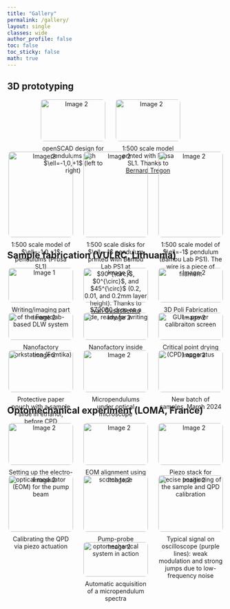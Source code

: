 ```yaml
---
title: "Gallery"
permalink: /gallery/
layout: single
classes: wide
author_profile: false
toc: false
toc_sticky: false
math: true
---
```

## 3D prototyping

<div style="display: flex; flex-wrap: wrap; gap: 1.5rem; justify-content: center;">

  <div style="width: 150px; text-align: center;">
    <a href="{{ 'assets/images/full/openscad 3 pend.png' | relative_url }}">
      <img src="{{ 'assets/images/thumb/openscad 3 pend.png' | relative_url }}" alt="Image 2" style="width: 100%; border-radius: 8px;" />
    </a>
    <div style="margin-top: 0.5rem;">openSCAD design for pendulums with $\ell=-1,0,+1$ (left to right)</div>
  </div>


  <div style="width: 150px; text-align: center;">
    <a href="{{ 'assets/images/full/prusa 45deg.jpg' | relative_url }}">
      <img src="{{ 'assets/images/thumb/prusa 45deg.jpg' | relative_url }}" alt="Image 2" style="width: 100%; border-radius: 8px;" />
    </a>
    <div style="margin-top: 0.5rem;">1:500 scale model printed with Prusa SL1. Thanks to <a href='https://www.linkedin.com/in/bernard-tregon-ab49585/' target='_blank' rel='noopener noreferrer'>Bernard Tregon</div>
  </div>


  <div style="width: 150px; text-align: center;">
    <a href="{{ 'assets/images/full/prusa 3 pend.jpg' | relative_url }}">
      <img src="{{ 'assets/images/thumb/prusa 3 pend.jpg' | relative_url }}" alt="Image 2" style="width: 100%; border-radius: 8px;" />
    </a>
    <div style="margin-top: 0.5rem;">1:500 scale model of $\ell=-1,0,+1$ pendulums (Prusa SL1)</div>
  </div>


  <div style="width: 150px; text-align: center;">
    <a href="{{ 'assets/images/full/bambu disks.jpg' | relative_url }}">
      <img src="{{ 'assets/images/thumb/bambu disks.jpg' | relative_url }}" alt="Image 2" style="width: 100%; border-radius: 8px;" />
    </a>
    <div style="margin-top: 0.5rem;">1:500 scale disks for $\ell=-1$ pendulum printed with Bambu Lab PS1 at $90^{\circ}$, $0^{\circ}$, and $45^{\circ}$ (0.2, 0.01, and 0.2mm layer height). Thanks to <a href='https://www.https://www.linkedin.com/in/beamshaping-ivan/' target='_blank' rel='noopener noreferrer'>Ivan Gusachenko</a></div>
  </div>


  <div style="width: 150px; text-align: center;">
    <a href="{{ 'assets/images/full/bambu pend.jpg' | relative_url }}">
      <img src="{{ 'assets/images/thumb/bambu pend.jpg' | relative_url }}" alt="Image 2" style="width: 100%; border-radius: 8px;" />
    </a>
    <div style="margin-top: 0.5rem;">1:500 scale model of $\ell=-1$ pendulum (Bambu Lab PS1). The wire is a piece of filament</div>
  </div>
  
</div>



## Sample fabrication (VULRC, Lithuania)

<div style="display: flex; flex-wrap: wrap; gap: 1.5rem; justify-content: center;">
  
  <div style="width: 150px; text-align: center;">
    <a href="{{ 'assets/images/full/femtolab.jpg' | relative_url }}">
      <img src="{{ 'assets/images/thumb/femtolab.jpg' | relative_url }}" alt="Image 1" style="width: 100%; border-radius: 8px;" />
    </a>
    <div style="margin-top: 0.5rem;">Writing/imaging part of the Femtolab-based DLW system</div>
  </div>


  <div style="width: 150px; text-align: center;">
    <a href="{{ 'assets/images/full/slide.jpg' | relative_url }}">
      <img src="{{ 'assets/images/thumb/slide.jpg' | relative_url }}" alt="Image 2" style="width: 100%; border-radius: 8px;" />
    </a>
    <div style="margin-top: 0.5rem;">SZ2080 drop on a slide, ready for writing</div>
  </div>


  <div style="width: 150px; text-align: center;">
    <a href="{{ 'assets/images/full/femtolab screen.jpg' | relative_url }}">
      <img src="{{ 'assets/images/thumb/femtolab screen.jpg' | relative_url }}" alt="Image 2" style="width: 100%; border-radius: 8px;" />
    </a>
    <div style="margin-top: 0.5rem;">3D Poli Fabrication GUI + power calibraiton screen</div>
  </div>


  <div style="width: 150px; text-align: center;">
    <a href="{{ 'assets/images/full/nanofactory.jpg' | relative_url }}">
      <img src="{{ 'assets/images/thumb/nanofactory.jpg' | relative_url }}" alt="Image 2" style="width: 100%; border-radius: 8px;" />
    </a>
    <div style="margin-top: 0.5rem;">Nanofactory workstation (Femtika)</div>
  </div>


  <div style="width: 150px; text-align: center;">
    <a href="{{ 'assets/images/full/nanofactory open.jpg' | relative_url }}">
      <img src="{{ 'assets/images/thumb/nanofactory open.jpg' | relative_url }}" alt="Image 2" style="width: 100%; border-radius: 8px;" />
    </a>
    <div style="margin-top: 0.5rem;">Nanofactory inside</div>
  </div>


  <div style="width: 150px; text-align: center;">
    <a href="{{ 'assets/images/full/cpd.jpg' | relative_url }}">
      <img src="{{ 'assets/images/thumb/cpd.jpg' | relative_url }}" alt="Image 2" style="width: 100%; border-radius: 8px;" />
    </a>
    <div style="margin-top: 0.5rem;">Critical point drying (CPD) apparatus</div>
  </div>


  <div style="width: 150px; text-align: center;">
    <a href="{{ 'assets/images/full/pouch.jpg' | relative_url }}">
      <img src="{{ 'assets/images/thumb/pouch.jpg' | relative_url }}" alt="Image 2" style="width: 100%; border-radius: 8px;" />
    </a>
    <div style="margin-top: 0.5rem;">Protective paper pouch with a sample slide in ethanol, before CPD</div>
  </div>
  

  <div style="width: 150px; text-align: center;">
    <a href="{{ 'assets/images/full/opt micr pend.jpg' | relative_url }}">
      <img src="{{ 'assets/images/thumb/opt micr pend.jpg' | relative_url }}" alt="Image 2" style="width: 100%; border-radius: 8px;" />
    </a>
    <div style="margin-top: 0.5rem;">Micropendulums under optical microscope</div>
  </div>


  <div style="width: 150px; text-align: center;">
    <a href="{{ 'assets/images/full/new samples.jpg' | relative_url }}">
      <img src="{{ 'assets/images/thumb/new samples.jpg' | relative_url }}" alt="Image 2" style="width: 100%; border-radius: 8px;" />
    </a>
    <div style="margin-top: 0.5rem;">New batch of samples, March 2024</div>
  </div>
</div>



## Optomechanical experiment (LOMA, France)
<div style="display: flex; flex-wrap: wrap; gap: 1.5rem; justify-content: center;">

  <div style="width: 150px; text-align: center;">
    <a href="{{ 'assets/images/full/eom-setup.jpg' | relative_url }}">
      <img src="{{ 'assets/images/thumb/eom-setup.jpg' | relative_url }}" alt="Image 2" style="width: 100%; border-radius: 8px;" />
    </a>
    <div style="margin-top: 0.5rem;">Setting up the electro-optical modulator (EOM) for the pump beam</div>
  </div>


  <div style="width: 150px; text-align: center;">
    <a href="{{ 'assets/images/full/eom-align.jpg' | relative_url }}">
      <img src="{{ 'assets/images/thumb/eom-align.jpg' | relative_url }}" alt="Image 2" style="width: 100%; border-radius: 8px;" />
    </a>
    <div style="margin-top: 0.5rem;">EOM alignment using scotch tape</div>
  </div>


  <div style="width: 150px; text-align: center;">
    <a href="{{ 'assets/images/full/piezo.jpg' | relative_url }}">
      <img src="{{ 'assets/images/thumb/piezo.jpg' | relative_url }}" alt="Image 2" style="width: 100%; border-radius: 8px;" />
    </a>
    <div style="margin-top: 0.5rem;">Piezo stack for precise positioning of the sample and QPD calibration</div>
  </div>


  <div style="width: 150px; text-align: center;">
    <a href="{{ 'assets/images/full/piezo-calib.jpg' | relative_url }}">
      <img src="{{ 'assets/images/thumb/piezo-calib.jpg' | relative_url }}" alt="Image 2" style="width: 100%; border-radius: 8px;" />
    </a>
    <div style="margin-top: 0.5rem;">Calibrating the QPD via piezo actuation</div>
  </div>


  <div style="width: 150px; text-align: center;">
    <a href="{{ 'assets/images/full/setup in action.jpg' | relative_url }}">
      <img src="{{ 'assets/images/thumb/setup in action.jpg' | relative_url }}" alt="Image 2" style="width: 100%; border-radius: 8px;" />
    </a>
    <div style="margin-top: 0.5rem;">Pump-probe optomechanical system in action</div>
  </div>


  <div style="width: 150px; text-align: center;">
    <a href="{{ 'assets/images/full/noisy-signal.jpg' | relative_url }}">
      <img src="{{ 'assets/images/thumb/noisy-signal.jpg' | relative_url }}" alt="Image 2" style="width: 100%; border-radius: 8px;" />
    </a>
    <div style="margin-top: 0.5rem;">Typical signal on oscilloscope (purple lines): weak modulation and strong jumps due to low-frequency noise</div>
  </div>


   <div style="width: 150px; text-align: center;">
    <a href="{{ 'assets/images/full/recording-spectra.jpg' | relative_url }}">
      <img src="{{ 'assets/images/thumb/recording-spectra.jpg' | relative_url }}" alt="Image 2" style="width: 100%; border-radius: 8px;" />
    </a>
    <div style="margin-top: 0.5rem;">Automatic acquisition of a micropendulum spectra</div>
  </div>
  
</div>

  



